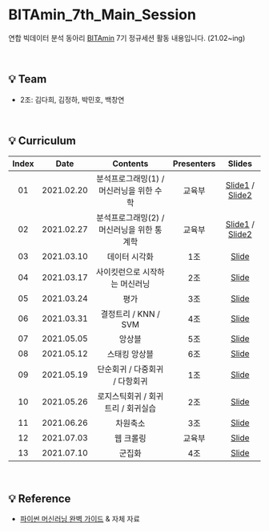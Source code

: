 # BITAmin_7th_Main_Session
연합 빅데이터 분석 동아리 [BITAmin](https://cafe.naver.com/bitamin123) 7기 정규세션 활동 내용입니다. (21.02~ing)

<br>   

## 💡 Team  
* 2조: 김다희, 김정하, 박민호, 백창연 

<br>

## 💡 Curriculum
|       Index       | Date | Contents | Presenters | Slides |
|:----------------:|:----------------------------------------:|:----------:|:----------:| :----------: 
| 01 | 2021.02.20 | 분석프로그래밍(1) / 머신러닝을 위한 수학 | 교육부 | [Slide1](https://github.com/DieKim/BITAmin_Session_ML/blob/main/01_%EB%B6%84%EC%84%9D%ED%94%84%EB%A1%9C%EA%B7%B8%EB%9E%98%EB%B0%8D1/01%20%EB%B6%84%EC%84%9D%ED%94%84%EB%A1%9C%EA%B7%B8%EB%9E%98%EB%B0%8D1.pdf) / [Slide2](https://github.com/DieKim/BITAmin_Session_ML/blob/main/01_%EB%B6%84%EC%84%9D%ED%94%84%EB%A1%9C%EA%B7%B8%EB%9E%98%EB%B0%8D1/01%20%EB%A8%B8%EC%8B%A0%EB%9F%AC%EB%8B%9D%EC%9D%84%20%EC%9C%84%ED%95%9C%20%EC%88%98%ED%95%99.pdf) |
| 02 | 2021.02.27 | 분석프로그래밍(2) / 머신러닝을 위한 통계학 | 교육부 | [Slide1](https://github.com/DieKim/BITAmin_Session_ML/blob/main/02_%EB%B6%84%EC%84%9D%ED%94%84%EB%A1%9C%EA%B7%B8%EB%9E%98%EB%B0%8D2/02%20%EB%B6%84%EC%84%9D%ED%94%84%EB%A1%9C%EA%B7%B8%EB%9E%98%EB%B0%8D2.pdf) / [Slide2](https://github.com/DieKim/BITAmin_Session_ML/blob/main/02_%EB%B6%84%EC%84%9D%ED%94%84%EB%A1%9C%EA%B7%B8%EB%9E%98%EB%B0%8D2/02%20%EB%A8%B8%EC%8B%A0%EB%9F%AC%EB%8B%9D%EC%9D%84%20%EC%9C%84%ED%95%9C%20%ED%86%B5%EA%B3%84%ED%95%99.pdf) |
| 03 | 2021.03.10 | 데이터 시각화 | 1조 | [Slide](https://github.com/DieKim/BITAmin_Session_ML/blob/main/03_%EB%8D%B0%EC%9D%B4%ED%84%B0%20%EC%8B%9C%EA%B0%81%ED%99%94/03%20%EB%8D%B0%EC%9D%B4%ED%84%B0%20%EC%8B%9C%EA%B0%81%ED%99%94.pdf) |
| 04 | 2021.03.17 | 사이킷런으로 시작하는 머신러닝 | 2조 | [Slide](https://github.com/DieKim/BITAmin_Session_ML/blob/main/04_%EC%82%AC%EC%9D%B4%ED%82%B7%EB%9F%B0%EC%9C%BC%EB%A1%9C_%EC%8B%9C%EC%9E%91%ED%95%98%EB%8A%94_%EB%A8%B8%EC%8B%A0%EB%9F%AC%EB%8B%9D/04%20%EC%82%AC%EC%9D%B4%ED%82%B7%EB%9F%B0%EC%9C%BC%EB%A1%9C%20%EC%8B%9C%EC%9E%91%ED%95%98%EB%8A%94%20%EB%A8%B8%EC%8B%A0%EB%9F%AC%EB%8B%9D.pdf) |
| 05 | 2021.03.24 | 평가 | 3조 | [Slide](https://github.com/DieKim/BITAmin_Session_ML/blob/main/05_%ED%8F%89%EA%B0%80/05%20%ED%8F%89%EA%B0%80.pdf) |
| 06 | 2021.03.31 | 결정트리 / KNN / SVM | 4조 | [Slide](https://github.com/DieKim/BITAmin_Session_ML/blob/main/06_%EA%B2%B0%EC%A0%95%ED%8A%B8%EB%A6%AC_KNN_SVM/06%20%EA%B2%B0%EC%A0%95%ED%8A%B8%EB%A6%AC%2C%20KNN%2C%20SVM.pdf) |
| 07 | 2021.05.05 | 앙상블 | 5조 | [Slide](https://github.com/DieKim/BITAmin_Session_ML/blob/main/07_%EC%95%99%EC%83%81%EB%B8%94/07%20%EC%95%99%EC%83%81%EB%B8%94.pdf) |
| 08 | 2021.05.12 | 스태킹 앙상블 | 6조 | [Slide](https://github.com/DieKim/BITAmin_Session_ML/blob/main/08_%EC%8A%A4%ED%83%9C%ED%82%B9_%EC%95%99%EC%83%81%EB%B8%94/08%20%EC%8A%A4%ED%83%9C%ED%82%B9%20%EC%95%99%EC%83%81%EB%B8%94.pdf) |
| 09 | 2021.05.19 | 단순회귀 / 다중회귀 / 다항회귀 | 1조 | [Slide](https://github.com/DieKim/BITAmin_Session_ML/blob/main/09_%EB%8B%A8%EC%88%9C%ED%9A%8C%EA%B7%80_%EB%8B%A4%EC%A4%91%ED%9A%8C%EA%B7%80_%EB%8B%A4%ED%95%AD%ED%9A%8C%EA%B7%80/09%20%EB%8B%A8%EC%88%9C%ED%9A%8C%EA%B7%80%2C%20%EB%8B%A4%EC%A4%91%ED%9A%8C%EA%B7%80%2C%20%EB%8B%A4%ED%95%AD%ED%9A%8C%EA%B7%80.pdf) |
| 10 | 2021.05.26 | 로지스틱회귀 / 회귀트리 / 회귀실습 | 2조 | [Slide](https://github.com/DieKim/BITAmin_Session_ML/blob/main/10_%EB%A1%9C%EC%A7%80%EC%8A%A4%ED%8B%B1%ED%9A%8C%EA%B7%80_%ED%9A%8C%EA%B7%80%ED%8A%B8%EB%A6%AC_%ED%9A%8C%EA%B7%80%EC%8B%A4%EC%8A%B5/10%20%EB%A1%9C%EC%A7%80%EC%8A%A4%ED%8B%B1%20%ED%9A%8C%EA%B7%80%2C%20%ED%9A%8C%EA%B7%80%ED%8A%B8%EB%A6%AC%2C%20%ED%9A%8C%EA%B7%80%EC%8B%A4%EC%8A%B5.pdf) |
| 11 | 2021.06.26 | 차원축소 | 3조 | [Slide](https://github.com/DieKim/BITAmin_Session_ML/blob/main/11_%EC%B0%A8%EC%9B%90%EC%B6%95%EC%86%8C/11%20%EC%B0%A8%EC%9B%90%EC%B6%95%EC%86%8C.pdf) |
| 12 | 2021.07.03 | 웹 크롤링 | 교육부 | [Slide](https://github.com/DieKim/BITAmin_Session_ML/blob/main/12_%ED%81%AC%EB%A1%A4%EB%A7%81/12%20%EC%9B%B9%ED%81%AC%EB%A1%A4%EB%A7%81.pdf) |
| 13 | 2021.07.10 | 군집화 | 4조 | [Slide](https://github.com/DieKim/BITAmin_Session_ML/blob/main/13_%EA%B5%B0%EC%A7%91%ED%99%94/13%20%EA%B5%B0%EC%A7%91%ED%99%94.pdf) |

<br>

## 💡 Reference
* [파이썬 머신러닝 완벽 가이드](https://github.com/wikibook/ml-definitive-guide) & 자체 자료
